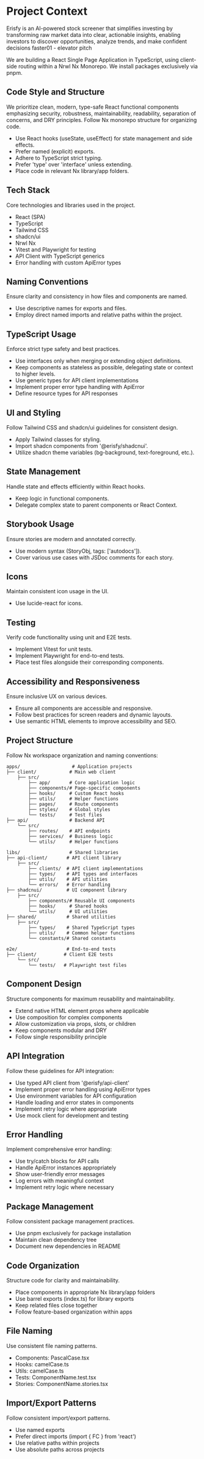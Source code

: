 # Project Context

Erisfy is an AI-powered stock screener that simplifies investing by transforming raw market data into clear, actionable insights, enabling investors to discover opportunities, analyze trends, and make confident decisions faster​01 - elevator pitch

We are building a React Single Page Application in TypeScript, using client-side routing within a Nrwl Nx Monorepo. We install packages exclusively via pnpm.

## Code Style and Structure

We prioritize clean, modern, type-safe React functional components emphasizing security, robustness, maintainability, readability, separation of concerns, and DRY principles. Follow Nx monorepo structure for organizing code.

- Use React hooks (useState, useEffect) for state management and side effects.
- Prefer named (explicit) exports.
- Adhere to TypeScript strict typing.
- Prefer 'type' over 'interface' unless extending.
- Place code in relevant Nx library/app folders.

## Tech Stack

Core technologies and libraries used in the project.

- React (SPA)
- TypeScript
- Tailwind CSS
- shadcn/ui
- Nrwl Nx
- Vitest and Playwright for testing
- API Client with TypeScript generics
- Error handling with custom ApiError types

## Naming Conventions

Ensure clarity and consistency in how files and components are named.

- Use descriptive names for exports and files.
- Employ direct named imports and relative paths within the project.

## TypeScript Usage

Enforce strict type safety and best practices.

- Use interfaces only when merging or extending object definitions.
- Keep components as stateless as possible, delegating state or context to higher levels.
- Use generic types for API client implementations
- Implement proper error type handling with ApiError
- Define resource types for API responses

## UI and Styling

Follow Tailwind CSS and shadcn/ui guidelines for consistent design.

- Apply Tailwind classes for styling.
- Import shadcn components from '@erisfy/shadcnui'.
- Utilize shadcn theme variables (bg-background, text-foreground, etc.).

## State Management

Handle state and effects efficiently within React hooks.

- Keep logic in functional components.
- Delegate complex state to parent components or React Context.

## Storybook Usage

Ensure stories are modern and annotated correctly.

- Use modern syntax (StoryObj, tags: ['autodocs']).
- Cover various use cases with JSDoc comments for each story.

## Icons

Maintain consistent icon usage in the UI.

- Use lucide-react for icons.

## Testing

Verify code functionality using unit and E2E tests.

- Implement Vitest for unit tests.
- Implement Playwright for end-to-end tests.
- Place test files alongside their corresponding components.

## Accessibility and Responsiveness

Ensure inclusive UX on various devices.

- Ensure all components are accessible and responsive.
- Follow best practices for screen readers and dynamic layouts.
- Use semantic HTML elements to improve accessibility and SEO.

## Project Structure

Follow Nx workspace organization and naming conventions:

```text
apps/                   # Application projects
├── client/            # Main web client
    ├── src/
        ├── app/       # Core application logic
        ├── components/# Page-specific components
        ├── hooks/     # Custom React hooks
        ├── utils/     # Helper functions
        ├── pages/     # Route components
        ├── styles/    # Global styles
        └── tests/     # Test files
├── api/               # Backend API
    └── src/          
        ├── routes/    # API endpoints
        ├── services/  # Business logic
        └── utils/     # Helper functions

libs/                  # Shared libraries
├── api-client/       # API client library
    ├── src/
        ├── clients/  # API client implementations
        ├── types/    # API types and interfaces
        ├── utils/    # API utilities
        └── errors/   # Error handling
├── shadcnui/         # UI component library
    ├── src/
        ├── components/# Reusable UI components
        ├── hooks/     # Shared hooks
        └── utils/     # UI utilities
├── shared/           # Shared utilities
    ├── src/
        ├── types/    # Shared TypeScript types
        ├── utils/    # Common helper functions
        └── constants/# Shared constants

e2e/                  # End-to-end tests
├── client/          # Client E2E tests
    └── src/
        └── tests/   # Playwright test files
```

## Component Design

Structure components for maximum reusability and maintainability.

- Extend native HTML element props where applicable
- Use composition for complex components
- Allow customization via props, slots, or children
- Keep components modular and DRY
- Follow single responsibility principle

## API Integration

Follow these guidelines for API integration:

- Use typed API client from '@erisfy/api-client'
- Implement proper error handling using ApiError types
- Use environment variables for API configuration
- Handle loading and error states in components
- Implement retry logic where appropriate
- Use mock client for development and testing

## Error Handling

Implement comprehensive error handling:

- Use try/catch blocks for API calls
- Handle ApiError instances appropriately
- Show user-friendly error messages
- Log errors with meaningful context
- Implement retry logic where necessary

## Package Management

Follow consistent package management practices.

- Use pnpm exclusively for package installation
- Maintain clean dependency tree
- Document new dependencies in README

## Code Organization

Structure code for clarity and maintainability.

- Place components in appropriate Nx library/app folders
- Use barrel exports (index.ts) for library exports
- Keep related files close together
- Follow feature-based organization within apps

## File Naming

Use consistent file naming patterns.

- Components: PascalCase.tsx
- Hooks: camelCase.ts
- Utils: camelCase.ts
- Tests: ComponentName.test.tsx
- Stories: ComponentName.stories.tsx

## Import/Export Patterns

Follow consistent import/export patterns.

- Use named exports
- Prefer direct imports (import { FC } from 'react')
- Use relative paths within projects
- Use absolute paths across projects
